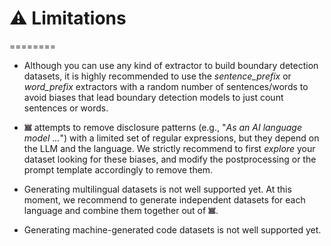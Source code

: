 # ⚠️ Limitations
========

- Although you can use any kind of extractor to build boundary detection datasets, it is highly recommended to use the *sentence_prefix* or
*word_prefix* extractors with a random number of sentences/words to avoid biases that lead boundary detection models to just count sentences or words.

- ![icon](https://github.com/Genaios/TextMachina/blob/main/assets/typewriter.png?raw=true) attempts to remove disclosure patterns (e.g., "*As an AI language model ...*") with a limited set of regular expressions, but they depend on the LLM and the language. We strictly recommend to first *explore* your dataset looking for these biases, and modify the postprocessing or the prompt template accordingly to remove them.

- Generating multilingual datasets is not well supported yet. At this moment, we recommend to generate independent datasets for each language and combine them together out of ![icon](https://github.com/Genaios/TextMachina/blob/main/assets/typewriter.png?raw=true).

- Generating machine-generated code datasets is not well supported yet.